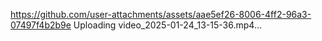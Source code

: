 
https://github.com/user-attachments/assets/aae5ef26-8006-4ff2-96a3-07497f4b2b9e
Uploading video_2025-01-24_13-15-36.mp4…

